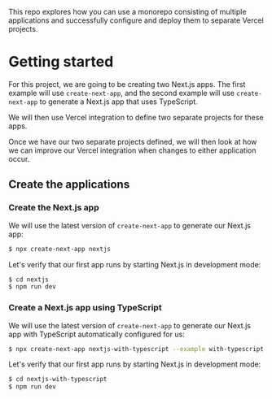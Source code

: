 This repo explores how you can use a monorepo consisting of multiple applications and successfully configure and deploy them to separate Vercel projects.

# Getting started

For this project, we are going to be creating two Next.js apps. The first example will use `create-next-app`, and the second example will use `create-next-app` to generate a Next.js app that uses TypeScript.

We will then use Vercel integration to define two separate projects for these apps.

Once we have our two separate projects defined, we will then look at how we can improve our Vercel integration when changes to either application occur.

## Create the applications

### Create the Next.js app

We will use the latest version of `create-next-app` to generate our Next.js app:

```sh
$ npx create-next-app nextjs
```

Let's verify that our first app runs by starting Next.js in development mode:

```sh
$ cd nextjs
$ npm run dev
```

### Create a Next.js app using TypeScript

We will use the latest version of `create-next-app` to generate our Next.js app with TypeScript automatically configured for us:

```sh
$ npx create-next-app nextjs-with-typescript --example with-typescript
```

Let's verify that our first app runs by starting Next.js in development mode:

```sh
$ cd nextjs-with-typescript
$ npm run dev
```
